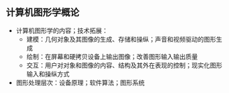 ## 计算机图形学概论
- 计算机图形学的内容；技术拓展：
    - 建模：几何对象及其图像的生成、存储和操纵；声音和视频驱动的图形生成
    - 绘制：在屏幕和硬拷贝设备上输出图像；改善图形输入输出质量
    - 交互：用户对对象和图像的内容、结构及其外在表现的控制；现实化图形输入和操纵方式
- 图形处理层次：设备原理；软件算法；图形系统